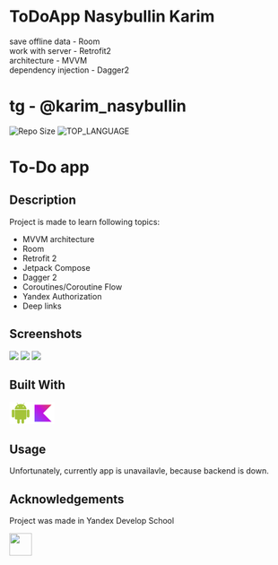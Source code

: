 # ToDoApp Nasybullin Karim <br />
save offline data - Room <br />
work with server - Retrofit2 <br />
architecture - MVVM <br />
dependency injection - Dagger2 <br />
# tg - @karim_nasybullin
![Repo Size](https://img.shields.io/github/languages/code-size/Kartofanych/android-todo-app-MVVM.svg?style=for-the-badge) ![TOP_LANGUAGE](https://img.shields.io/github/languages/top/Kartofanych/android-todo-app-MVVM.svg?style=for-the-badge) 
    
# To-Do app

## Description

Project is made to learn following topics:

- MVVM architecture
- Room
- Retrofit 2
- Jetpack Compose
- Dagger 2
- Coroutines/Coroutine Flow
- Yandex Authorization
- Deep links

## Screenshots
<img src="https://github.com/Kartofanych/android-todo-app-MVVM/blob/read_me/Screenshot_20230920_122425_ToDoApp.jpg" />
<img src="https://github.com/Kartofanych/android-todo-app-MVVM/blob/read_me/Screenshot_20230920_122438_ToDoApp.jpg" />
<img src="https://github.com/Kartofanych/android-todo-app-MVVM/blob/read_me/Screenshot_20230920_122457_ToDoApp.jpg" />


## Built With

<a href="https://www.android.com/"><img src="https://raw.githubusercontent.com/devicons/devicon/master/icons/android/android-original.svg" height="40px" width="40px" /></a><a href="https://kotlinlang.org/"><img src="https://raw.githubusercontent.com/devicons/devicon/master/icons/kotlin/kotlin-original.svg" height="40px" width="40px" /></a>

## Usage

Unfortunately, currently app is unavailavle, because backend is down.

## Acknowledgements

Project was made in Yandex Develop School

<a href="https://t.me/karim_nasybullin"><img src="https://img2.pngdownload.id/20180514/brw/kisspng-computer-icons-telegram-logo-5afa3a71637636.6500178315263484014074.jpg" height="40px" width="40px" /></a>

